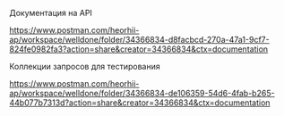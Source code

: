 
Документация на API

https://www.postman.com/heorhii-ap/workspace/welldone/folder/34366834-d8facbcd-270a-47a1-9cf7-824fe0982fa3?action=share&creator=34366834&ctx=documentation

Коллекции запросов для тестирования

https://www.postman.com/heorhii-ap/workspace/welldone/folder/34366834-de106359-54d6-4fab-b265-44b077b7313d?action=share&creator=34366834&ctx=documentation
